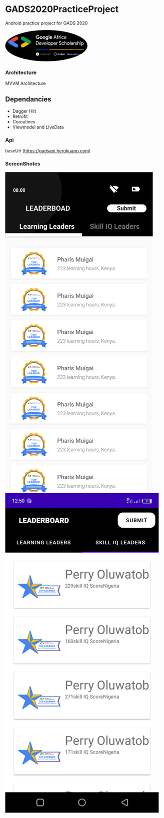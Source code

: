 # GADS2020PracticeProject

Android practice project for GADS 2020

<img src="./imageassets/image.png" height="100px" width="auto" style="border-radius:50%;"/>


### Architecture
 MVVM Architecture


## Dependancies
- Dagger Hilt
- Retrofit
- Coroutines
- Viewmodel and LiveData


### Api
 baseUrl (https://gadsapi.herokuapp.com)
 
 ### ScreenShotes
 
 <img src="./imageassets/laerningleaders.png" width="auto"/> <img src="./imageassets/iqleaders.png" width="auto"/> 
 

